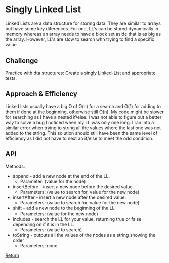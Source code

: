 # Singly Linked List
Linked Lists are a data structure for storing data. They are similar to arrays but have some key diferences. For one, LL's can be stored dynamically in memory whereas an array needs to have a block set aside that is as big as the array. However, LL's are slow to search whn trying to find a specific value. 

## Challenge
Practice with dta structures: Create a singly Linked-List and appropriate tests.

## Approach & Efficiency
<!-- What approach did you take? Why? What is the Big O space/time for this approach? -->
Linked lists usually have a big O of O(n) for a search and O(1) for adding to them if done at the beginning, otherwise still O(n). My code might be slower for searching as I have a nested if/else. I was not able to figure out a better way to solve a bug I noticed when my LL was only one long. I ran into a similar error when trying to string all the values where the last one was not added to the string. This solution should still have been the same level of efficiency as I did not have to next an if/else to meet the odd condition. 

## API
Methods: 
- append - add a new node at the end of the LL. 
    - Parameter: (value for the node)
- insertBefore - insert a new node before the desired value. 
    - Parameters: (value to search for, value for the new node)
- insertAfter - insert a new node after the desired value. 
    - Parameters: (value to search for, value for the new node)
- shift - add a new node to the beginning of the LL
    - Parameters: (value for the new node)
- includes - search the LL for your value, returning true or false depending on if it is in the LL.
    - Parameters: (value to search)
- toString - outputs all the values of the nodes as a string showing the order
    - Parameters: none

[Return](../README.md)  